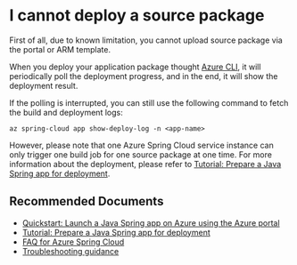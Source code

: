 <properties
	pageTitle="I cannot deploy a source package"
	description="I cannot deploy a source package"
	infoBubbleText=""
	service="microsoft.appplatform"
	resource="spring"
	authors="enihcam"
	ms.author="ericwan"
	articleId="spring-app-source"
	displayOrder="6"
	diagnosticScenario=""
	selfHelpType="resource"
	supportTopicIds=""
	resourceTags=""
	productPesIds=""
	cloudEnvironments="public"
	ownershipId="ASEP_ContentService_Placeholder"
/>

# I cannot deploy a source package
First of all, due to known limitation, you cannot upload source package via the portal or ARM template.

When you deploy your application package thought [Azure CLI](https://docs.microsoft.com/cli/azure/get-started-with-azure-cli), it will periodically poll the deployment progress, and in the end, it will show the deployment result.

If the polling is interrupted, you can still use the following command to fetch the build and deployment logs:

`az spring-cloud app show-deploy-log -n <app-name>`

However, please note that one Azure Spring Cloud service instance can only trigger one build job for one source package at one time. For more information about the deployment, please refer to [Tutorial: Prepare a Java Spring app for deployment](https://docs.microsoft.com/azure/spring-cloud/spring-cloud-tutorial-prepare-app-deployment).

## **Recommended Documents**

* [Quickstart: Launch a Java Spring app on Azure using the Azure portal](https://docs.microsoft.com/azure/spring-cloud/spring-cloud-quickstart-launch-app-portal)
* [Tutorial: Prepare a Java Spring app for deployment](https://docs.microsoft.com/azure/spring-cloud/spring-cloud-tutorial-prepare-app-deployment)
* [FAQ for Azure Spring Cloud](https://docs.microsoft.com/azure/spring-cloud/spring-cloud-faq)
* [Troubleshooting guidance](https://docs.microsoft.com/azure/spring-cloud/spring-cloud-troubleshoot)
